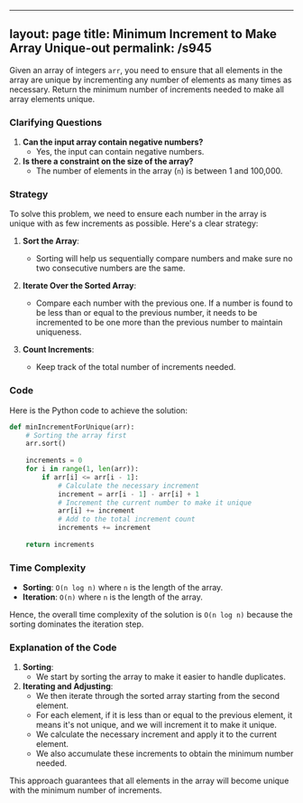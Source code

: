
---
layout: page
title:  Minimum Increment to Make Array Unique-out
permalink: /s945
---
Given an array of integers `arr`, you need to ensure that all elements in the array are unique by incrementing any number of elements as many times as necessary. Return the minimum number of increments needed to make all array elements unique.

### Clarifying Questions
1. **Can the input array contain negative numbers?**
   - Yes, the input can contain negative numbers.
2. **Is there a constraint on the size of the array?**
   - The number of elements in the array (`n`) is between 1 and 100,000.

### Strategy
To solve this problem, we need to ensure each number in the array is unique with as few increments as possible. Here's a clear strategy:

1. **Sort the Array**:
   - Sorting will help us sequentially compare numbers and make sure no two consecutive numbers are the same.
   
2. **Iterate Over the Sorted Array**:
   - Compare each number with the previous one. If a number is found to be less than or equal to the previous number, it needs to be incremented to be one more than the previous number to maintain uniqueness.

3. **Count Increments**:
   - Keep track of the total number of increments needed.

### Code
Here is the Python code to achieve the solution:

```python
def minIncrementForUnique(arr):
    # Sorting the array first
    arr.sort()
    
    increments = 0
    for i in range(1, len(arr)):
        if arr[i] <= arr[i - 1]:
            # Calculate the necessary increment
            increment = arr[i - 1] - arr[i] + 1
            # Increment the current number to make it unique
            arr[i] += increment
            # Add to the total increment count
            increments += increment
    
    return increments
```

### Time Complexity
- **Sorting**: `O(n log n)` where `n` is the length of the array.
- **Iteration**: `O(n)` where `n` is the length of the array.

Hence, the overall time complexity of the solution is `O(n log n)` because the sorting dominates the iteration step.

### Explanation of the Code
1. **Sorting**:
   - We start by sorting the array to make it easier to handle duplicates.
2. **Iterating and Adjusting**:
   - We then iterate through the sorted array starting from the second element.
   - For each element, if it is less than or equal to the previous element, it means it's not unique, and we will increment it to make it unique.
   - We calculate the necessary increment and apply it to the current element.
   - We also accumulate these increments to obtain the minimum number needed.

This approach guarantees that all elements in the array will become unique with the minimum number of increments.